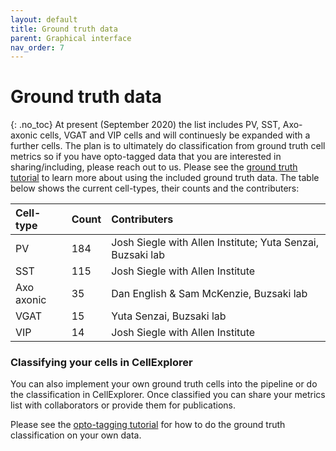 ```yaml
---
layout: default
title: Ground truth data
parent: Graphical interface
nav_order: 7
---
```

# Ground truth data
{: .no_toc}
At present (September 2020) the list includes PV, SST, Axo-axonic cells, VGAT and VIP cells and will continuesly be expanded with a further cells. The plan is to ultimately do classification from ground truth cell metrics so if you have opto-tagged data that you are interested in sharing/including, please reach out to us. Please see the [ground truth tutorial]({{"/tutorials/ground-truth-tutorial/"|absolute_url}}) to learn more about using the included ground truth data. The table below shows the current cell-types, their counts and the contributers:

| Cell-type    | Count   | Contributers |
|:-------------|:--------|:------|
| PV           | 184     | Josh Siegle with Allen Institute; Yuta Senzai, Buzsaki lab |
| SST          | 115     | Josh Siegle with Allen Institute  |
| Axo axonic   | 35      | Dan English & Sam McKenzie, Buzsaki lab       |
| VGAT         | 15      | Yuta Senzai, Buzsaki lab         |
| VIP          | 14      | Josh Siegle with Allen Institute |

### Classifying your cells in CellExplorer
You can also implement your own ground truth cells into the pipeline or do the classification in CellExplorer. Once classified you can share your metrics list with collaborators or provide them for publications. 

Please see the [opto-tagging tutorial]({{"/tutorials/optotagging-tutorial/"|absolute_url}}) for how to do the ground truth classification on your own data.
